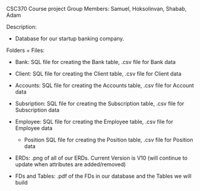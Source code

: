 CSC370 Course project
Group Members: Samuel, Hoksolinvan, Shabab, Adam


Description:
- Database for our startup banking company.


Folders + Files:
- Bank: SQL file for creating the Bank table, .csv file for Bank data
- Client: SQL file for creating the Client table, .csv file for Client data
- Accounts: SQL file for creating the Accounts table, .csv file for Account data
- Subsription: SQL file for creating the Subscription table, .csv file for Subscription data
- Employee: SQL file for creating the Employee table, .csv file for Employee data
  - Position SQL file for creating the Position table, .csv file for Position data

- ERDs: .png of all of our ERDs. Current Version is V10 (will continue to update when attributes are added/removed)
- FDs and Tables: .pdf of the FDs in our database and the Tables we will build
